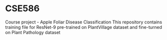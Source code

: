 # CSE586
Course project - Apple Foliar Disease Classification
This repository contains training file for ResNet-9 pre-trained on PlantVillage dataset and fine-turned on Plant Pathology dataset
